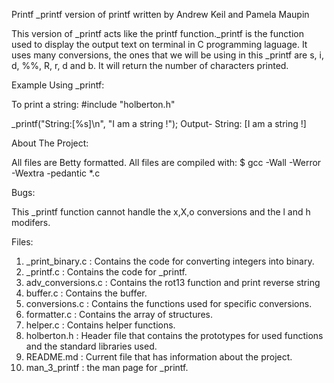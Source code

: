 Printf
_printf version of printf written by Andrew Keil and Pamela Maupin

This version of _printf acts like the printf function._printf is the function used to display the output text on terminal in C programming laguage. It uses many conversions, the ones that we will be using in this _printf are s, i, d, %%, R, r, d and b. It will return the number of characters printed.

Example Using _printf:

To print a string:
#include "holberton.h"

_printf("String:[%s]\n", "I am a string !");
Output- String: [I am a string !]

About The Project:

All files are Betty formatted.
All files are compiled with: $ gcc -Wall -Werror -Wextra -pedantic *.c

Bugs:

This _printf function cannot handle the x,X,o conversions and the l and h modifers.

Files:
1. _print_binary.c : Contains the code for converting integers into binary.
2. _printf.c : Contains the code for _printf.
3. adv_conversions.c : Contains the rot13 function and print reverse string
4. buffer.c : Contains the buffer.
5. conversions.c : Contains the functions used for specific conversions.
6. formatter.c : Contains the array of structures.
7. helper.c : Contains helper functions.
8. holberton.h : Header file that contains the prototypes for used functions and the standard libraries used.
9. README.md : Current file that has information about the project.
10. man_3_printf : the man page for _printf.